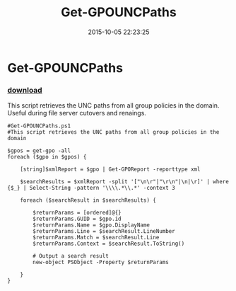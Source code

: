 ﻿---
pid:            6039
parent:         0
children:       
poster:         Justin Grote
title:          Get-GPOUNCPaths
date:           2015-10-05 22:23:25
description:    This script retrieves the UNC paths from all group policies in the domain. Useful during file server cutovers and renaings.
format:         posh
---

# Get-GPOUNCPaths

### [download](6039.ps1)  

This script retrieves the UNC paths from all group policies in the domain. Useful during file server cutovers and renaings.

```posh
#Get-GPOUNCPaths.ps1
#This script retrieves the UNC paths from all group policies in the domain

$gpos = get-gpo -all
foreach ($gpo in $gpos) {

    [string]$xmlReport = $gpo | Get-GPOReport -reporttype xml

    $searchResults = $xmlReport -split '["\n\r"|"\r\n"|\n|\r]' | where {$_} | Select-String -pattern '\\\\.*\\.*' -context 3

    foreach ($searchResult in $searchResults) {
        
        $returnParams = [ordered]@{}
        $returnParams.GUID = $gpo.id
        $returnParams.Name = $gpo.DisplayName
        $returnParams.Line = $searchResult.LineNumber
        $returnParams.Match = $searchResult.Line
        $returnParams.Context = $searchResult.ToString()

        # Output a search result 
        new-object PSObject -Property $returnParams

    }
}
```
